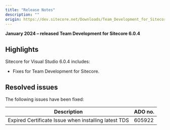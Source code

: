 ```yaml
---
title: "Release Notes"
description: ""
origin: https://dev.sitecore.net/Downloads/Team_Development_for_Sitecore/6x/Team_Development_for_Sitecore_604/Release_Notes
---
```


**January 2024 – released Team Development for Sitecore 6.0.4**

## Highlights

Sitecore for Visual Studio 6.0.4 includes:

-   Fixes for Team Development for Sitecore.

## Resolved issues

The following issues have been fixed:

 | Description | ADO no. |
 | --- | --- |
 | Expired Certificate Issue when installing latest TDS | 605922 |